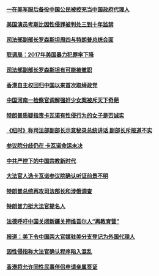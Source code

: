 #### [一在美军服后备役中国公民被控充当中国政府代理人](../pages/zvyyieoqvp/4587130.md) 

#### [美国演员考斯比因性侵罪被判处三到十年监禁](../pages/zvyyieoqvp/4586940.md) 

#### [司法部副部长罗森斯坦周四与特朗普总统会面](../pages/zvyyieoqvp/4585403.md) 

#### [联调局：2017年美国暴力犯罪率下降](../pages/zvyyieoqvp/4585119.md) 

#### [司法部副部长罗森斯坦有可能被撤职 ](../pages/zvyyieoqvp/4585106.md) 

#### [香港自主权回归中国以来首次取缔政党](../pages/zvyyieoqvp/4584364.md) 

#### [中国河南一检察官调解强奸少女案被斥天下奇葩](../pages/zvyyieoqvp/4582853.md) 

#### [特朗普质疑指责卡瓦诺有性侵行为的女子是否诚实](../pages/zvyyieoqvp/4582318.md) 

#### [《纽时》称司法部副部长示意秘录总统讲话 副部长斥报道不实](../pages/zvyyieoqvp/4582149.md) 

#### [参议院分歧仍在  卡瓦诺命运未决](../pages/zvyyieoqvp/4581982.md) 

#### [中共严控下的中国宗教新时代](../pages/zvyyieoqvp/4581071.md) 

#### [大法官人选卡瓦诺参议院确认听证前景不明](../pages/zvyyieoqvp/4580260.md) 

#### [特朗普总统再攻司法部长和涉俄调查](../pages/zvyyieoqvp/4578882.md) 

#### [特朗普力挺大法官提名人](../pages/zvyyieoqvp/4578530.md) 

#### [法德呼吁中国关闭新疆关押维吾尔人“再教育营”](../pages/zvyyieoqvp/4578107.md) 

#### [报道：美下令中国两大官媒驻美分支登记为外国代理人](../pages/zvyyieoqvp/4577151.md) 

#### [因性侵指称大法官确认程序陷入混乱](../pages/zvyyieoqvp/4576839.md) 

#### [香港将允许同性民事伴侣申请亲属签证](../pages/zvyyieoqvp/4576338.md) 

